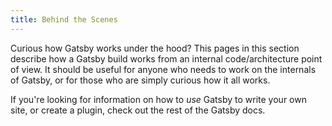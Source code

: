 ```yaml
---
title: Behind the Scenes
---
```


Curious how Gatsby works under the hood? This pages in this section describe how a Gatsby build works from an internal code/architecture point of view. It should be useful for anyone who needs to work on the internals of Gatsby, or for those who are simply curious how it all works.

If you're looking for information on how to _use_ Gatsby to write your own site, or create a plugin, check out the rest of the Gatsby docs.
